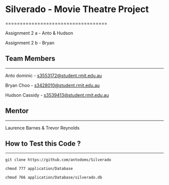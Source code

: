 # Silverado - Movie Theatre Project
===================================


Assignment 2 a - Anto & Hudson

Assignment 2 b - Bryan




## Team Members
---------------

Anto dominic - s3553172@student.rmit.edu.au

Bryan Choo - s3428010@student.rmit.edu.au

Hudson Cassidy - s3539413@student.rmit.edu.au



## Mentor
---------

Laurence Barnes & Trevor Reynolds


## How to Test this Code ?
--------------------------

```
git clone https://github.com/antodoms/Silverado

chmod 777 application/Database

chmod 766 application/Database/silverado.db

```